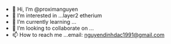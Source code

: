 - 👋 Hi, I’m @proximanguyen
- 👀 I’m interested in ...layer2 etherium
- 🌱 I’m currently learning ...
- 💞️ I’m looking to collaborate on ...
- 📫 How to reach me ...email: nguyendinhdac1991@gmail.com

<!---
proximanguyen/proximanguyen is a ✨ special ✨ repository because its `README.md` (this file) appears on your GitHub profile.
You can click the Preview link to take a look at your changes.
--->
